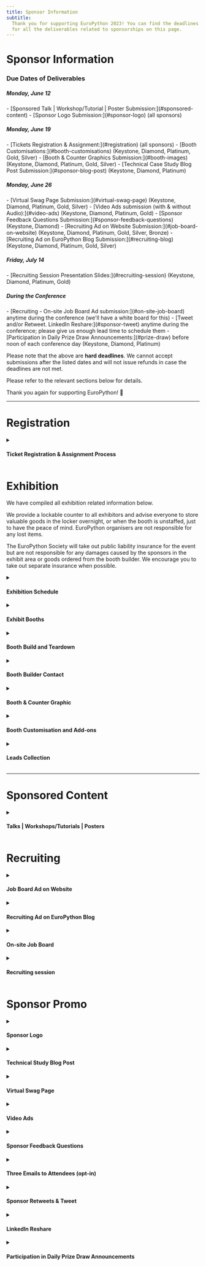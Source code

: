 ```yaml
---
title: Sponsor Information
subtitle:
  Thank you for supporting EuroPython 2023! You can find the deadlines and specs
  for all the deliverables related to sponsorships on this page.
---
```


<!-- # Deadlines -->
# Sponsor Information


### Due Dates of Deliverables
<h5> Monday, June 12</h5>
- [Sponsored Talk | Workshop/Tutorial | Poster Submission:](#sponsored-content)
- [Sponsor Logo Submission:](#sponsor-logo) (all sponsors)

<h5> Monday, June 19</h5>
- [Tickets Registration & Assignment:](#registration) (all sponsors)
- [Booth Customisations:](#booth-customisations) (Keystone, Diamond, Platinum, Gold, Silver)
- [Booth & Counter Graphics Submission:](#booth-images) (Keystone, Diamond, Platinum, Gold, Silver)
- [Technical Case Study Blog Post Submission:](#sponsor-blog-post) (Keystone, Diamond, Platinum)

<h5> Monday, June 26</h5>
- [Virtual Swag Page Submission:](#virtual-swag-page)  (Keystone, Diamond, Platinum, Gold, Silver)
- [Video Ads submission (with & without Audio):](#video-ads) (Keystone, Diamond, Platinum, Gold)
- [Sponsor Feedback Questions Submission:](#sponsor-feedback-questions) (Keystone, Diamond)
- [Recruiting Ad on Website Submission:](#job-board-on-website) (Keystone, Diamond, Platinum, Gold, Silver, Bronze)
- [Recruiting Ad on EuroPython Blog Submission:](#recruiting-blog) (Keystone, Diamond, Platinum, Gold, Silver)
<!-- - [Parcel Services](#parcel) Deadline for ordering: TBD; Deadline for
  receiving parcel to the warehouse: TBD -->

<h5> Friday, July 14</h5>
- [Recruiting Session Presentation Slides:](#recruiting-session) (Keystone, Diamond, Platinum, Gold)

<h5> During the Conference</h5>
- [Recruiting - On-site Job Board Ad submission:](#on-site-job-board) anytime
  during the conference (we'll have a white board for this)
- [Tweet and/or Retweet. LinkedIn Reshare:](#sponsor-tweet) anytime during the conference; please give us enough lead time to schedule them
- [Participation in Daily Prize Draw Announcements:](#prize-draw) before noon of
  each conference day (Keystone, Diamond, Platinum)

Please note that the above are **hard deadlines**. We cannot accept submissions
after the listed dates and will not issue refunds in case the deadlines are not
met.

Please refer to the relevant sections below for details.

Thank you again for supporting EuroPython! 🐍

---

# Registration

<details>
  <summary><h4>Ticket Registration & Assignment Process</h4></summary>

- **Purchase all the complimentary / discounted tickets in bulk** by using the
  voucher links sent to you. They will be sent out to the sponsor
  representative. Please follow the direct email instructions and purchase all
  of the tickets you are entitled to.

- **Assign the tickets** to every team member that you have chosen to attend the
  conference. You can assign them by changing your order details after you make
  the order. Click the order URL in your order confirmation email from
  [support@pretix.eu](mailto:support@pretix.eu) with the Subject: **Your
  order**: **_XXXX_** and amend accordingly.

**Deadline** for registering and assigning the tickets: **19 June, 2023**

</details>


# Exhibition
We have compiled all exhibition related information below.

We provide a lockable counter to all exhibitors and advise everyone to store valuable goods in the locker overnight, or when the booth is unstaffed, just to have the peace of mind. EuroPython organisers are not responsible for any lost items.

The EuroPython Society will take out public liability insurance for the event but are not responsible for any damages caused by the sponsors in the exhibit area or goods ordered from the booth builder. We encourage you to take out separate insurance when possible.

<details>
  <summary><h4>Exhibition Schedule</h4></summary>

**Exhibit Days**: during the three main conference days: **Wednesday to Friday,
19-21 July, 2023**

**Exhibit Hours**:
- Wednesday & Thursday (19-20 July): 9:00-17:00
- Friday (21 July): 09:00 - 16:00

All booths should be staffed at least during the official breaks. It is highly
recommended that they will be staffed throughout the opening hours, especially
the more prominent ones, such as Keystone, Diamond and Platinum.
</details>

<details>
  <summary><h4>Exhibit Booths</h4></summary>

  Sponsors of Silver and above will all be assigned a booth, ranging from 6-56 sqm depending on the package.

**Please refer to the
[EuroPython 2023 - Exhibit Booths](https://drive.google.com/file/d/17A45zHpjwrvZxKkf8-e9yUsHSqV1p74E/view?usp=sharing)
for mockups and what is included in your booth, as part of your sponsorship
package.**
</details>

<details>
  <summary><h4>Booth Build and Teardown</h4></summary>

- Build Time: Tuesday 18 July. We hope to allow entrance after build on Tuesday. But if the build is delayed, sponsors are welcome to come in on Wednesday at 08:00.
- Teardown Time: Friday 16:00; nobody allowed after the teardown starts.

</details>

<details>
  <summary><h4>Booth Builder Contact</h4></summary>

  We have contracted [Exposale](https://www.exposale.eu/) to set up and manage the booths. You can reach out to [Linda Škarková](mailto:linda.skarkova@exposale.cz) with your booth related questions

</details>

<details>
  <summary><h4 id="booth-images">Booth & Counter Graphic</h4></summary>

**Booth back wall graphic**: All booths include a wall graphic that covers the
entire back wall of your booth. **It is highly recommended that you submit a
company specific custom graphic for your booth. The pricing is already included
in your package.**

_Note: these wall banners with your graphic can be taken down afterwards for
future reuse._

**Counter graphic**: All booths include one counter of size 1000 mm l. x 500mm w.  1000mm h. **It is highly recommended that you
submit a company specific custom graphic for the counter.**

Should you choose not to submit your own graphic, a default EuroPython Society
one will be provided.

<h5>Graphic Submission Guide</h5>

Graphics should be submitted directly to Exposale, as specified below.

<h6>Booth Graphic Sizes:</h6>

- **Gold & Silver Booth Graphics**: 3000 mm w. x 2500 mm h. + 10 mm bleeds

- **Platinum Booth Graphics**: 4000 mm w. x 2500 mm h. + 10 mm bleeds

- **Diamond Booth Graphics**: 6000 mm w. x 2500 mm h. + 10 mm bleeds

- **Keystone Booth Graphics**: please ask

<h6>Info Counter Graphic Size:</h6>
- 950 mm w. x 960 mm h. + 10 mm bleeds

<h6>Graphics Specifications:</h6>

- **Accepted file type**: standard print PDF; vector images are strongly preferred.

- **Size**: all print files ideally 1:1.  If possible, please keep the individual file size smaller than 100MB.

- **File name**: name the print files to be well identifiable.

- **Fonts**: all fonts need to be converted into curves.

- **Resolution**: if sending bitmap images (though vector are strongly preferred), ideal bitmap resolution is 100-150 DPI in final size.

- **Bleeds**: bleeds are always useful, especially with correct cropmarks.

- **Colour Space**: use/send CMYK colour space only.

<h6>Graphics Submission</h6>

**Deadline** for submitting Booth & Counter Graphics: **19 June, 2023**

**Submission Channel**: Please upload the files to [WeTransfer](https://wetransfer.com/) and share it with Linda Škarková from Exposale: linda.skarkova@exposale.cz


</details>

<details>
  <summary><h4 id="booth-customisations">Booth Customisation and Add-ons</h4></summary>

On top of [what is already included](https://drive.google.com/file/d/17A45zHpjwrvZxKkf8-e9yUsHSqV1p74E/view?usp=sharing) in your booth as part of the package, you can order add-ons, such as TV sets and furniture for your booth.

**Deadline** for ordering booth customisation and add-ons: **19 June, 2023. A 25%
surcharge will apply afterwards.**

**Submission Channel**: For all add-on orders, please fill in the
[EuroPython 2023- Booth Order Forms](https://drive.google.com/file/d/1aBhs579EhtqFsP8GVwDu5cgFL5NqXKSJ/view?usp=sharing) and send it directly to Linda Škarková at Exposale: linda.skarkova@exposale.cz

</details>

<!-- <details>
<summary><h4 id="parcel">Parcel Delivery & Gifts</h4></summary>

We aim to actively reduce the carbon footprint of the EuroPython conference
series. Throughout the planning of the much anticipated EuroPython Dublin, we
are mindful of sustainability. We made the distribution of physical gifts
optional. Instead of staffing bags with your gifts, we give you the freedom to
distribute them at your booth. We strongly encourage you to distribute gifts
made of environmentally friendly materials, to focus on quality rather than
quantity to reduce waste.

Shipping and customs for your goods are handled by
[DB Schenker](https://www.dbschenker.com/cz-en).

**Contacts**:


- Martin ULIČNÝ - martin.+420 242 405 160, +TBD (mobile)

Here are shipping information provided by DB Schenker:

- [Shipping Guidelines](TBD).
  **Important: Please provide DB Schenker your Company name, point of contact name
  and email.** Contact DB Schenker for Details.

- [Freight Order link](TBD).
- [Delivery address and Shipping Label](TBD).

**Deadlines:**

- Deadline for orders: 2023-TBD
- Deadline for receiving to the warehouse: 2023-TBD

If you have any last-minute orders, please contact DB Schenker and keep them in
the loop.

</details> -->

<details>
  <summary><h4>Leads Collection</h4></summary>

We don't offer any specific feature for lead collection. You are welcome to talk
to attendees and ask for their information and consent to be contacted. You can
ask for our attendees’ permission to have the QR code of their badge scanned.
These QR codes contain vCard 3.0 records with their name, affiliation and email
addresses. QR code scanners will not be provided but you are free to bring your
own or use any app of your choice to save these contact records. You can also
use the leads for prize draws, games, party invites or other attendee
interaction ideas.

Friendly reminder: the data collection process is subject to
[GDPR](https://gdpr.eu/what-is-gdpr/). And our
[Code of Conduct](https://www.europython-society.org/coc/) should be adhered to
at all times.

</details>

---

# Sponsored Content

<details>
  <summary><h4>Talks | Workshops/Tutorials | Posters</h4></summary>

As part of your sponsorship package, it might include a sponsored talk,
workshop/tutorial or poster session. You can find the details for each:

- <b>Sponsored Talk</b>: a 30 min slot as part of the official conference
  schedule during the Conference Days (19-21 July, 2023)
- <b>Sponsored Workshop/Tutorial</b>: a 180 min slot as part of the official
  conference schedule during the Workshop/Tutorial Days (17-18 July, 2023)
- <b>Sponsored Poster</b>: the poster will be displayed on the poster wall
  during the Conference Days (19-21 July, 2023). A dedicated presentation slot will be allocated to
  the presenter for targeted interactions.

You can check out previous years’ lineup for inspiration:
[2022 Programme](https://ep2022.europython.eu/schedule/),
[2021 Programme](https://ep2021.europython.eu/schedule/),


**Deadline** for informing us of the presenter, presentation title & abstract or
poster PDF: **19 June, 2023**

**Submission Channel**: [sponsoring@europython.eu](sponsoring@europython.eu)

</details>

# Recruiting

<details>
  <summary><h4 id="job-board-on-website">Job Board Ad on Website</h4></summary>

All sponsors with sponsorship levels Bronze and above are eligible for posting a
job ad on our [Jobs board page](/jobs-board/) . If you
are interested in submitting an ad, please send the job ad to
[EuroPython 2023 Sponsor Assets Submission Form](https://forms.gle/9DPV2oyE5VY2hY3u6).
We will then place it on the website after review.

We will post a maximum of **three** job ads per sponsor. Please include a short
company introduction, the job title, a short job description and a contact
address. For an example of how this looks like, please check out the
[2022 Job Board](https://ep2022.europython.eu/jobs-board).

**Deadline** for sending in the text for Job Board Ad on Website:
**26 June, 2023**.

**Submission Channel**: [EuroPython 2023 Sponsor Assets Submission Form](https://forms.gle/9DPV2oyE5VY2hY3u6)

</details>

<details>
  <summary><h4 id="recruiting-blog">Recruiting Ad on EuroPython Blog</h4></summary>

For all sponsors with sponsorship levels silver and above, you are given the opportunity to hightlight one of your job ads on our EuroPython blog. You can choose the one you have submitted for the job board on the website or submit a separate one.

**Deadline** for or sending in the text for the Recruiting Ad on EuroPython Blog:
**26 June, 2023**

**Submission Channel**:
[EuroPython 2023 Sponsor Assets Submission Form](https://forms.gle/9DPV2oyE5VY2hY3u6)

</details>

<details>
<summary><h4 id="on-site-job-board">On-site Job Board</h4></summary>

For your recruiting ad on the job-board in the venue, you can bring along a printed
ad and pin it on the whiteboard yourself.

</details>

<details>
  <summary><h4 id="recruiting-session">Recruiting session</h4></summary>

The 45 min recruiting session will take place during one of the Conference Days
(17-19 July). The exact details will be confirmed at a later date along with the
conference schedule.

The recruiting session will give each sponsor a chance to give a 3 minute pitch,
presenting their company and their job offers. Attendees can then go to your
booth to have direct follow-up chats with you. Please remember to specify the
location of your booth so that attendees can find and talk to you.

Please register your interest by sending an email with the subject "**EuroPython
2023 Sponsor Recruiting session**: **_your company name_**" to
[sponsoring@europython.eu](sponsoring@europython.eu), before the deadline with
the following information:

- Name of your company
- Name and email of the person giving the pitch for your company
- Will you be using slides?
- If you are using slides, please send the file to us as backup in the same
  email, within the same deadline.

You can also check out the
[2022 Recruiting Session](https://www.youtube.com/watch?v=Xebwkv3hHEE) to get an idea how it
looked like in our last in-person conference.

**Deadline** for submitting Recruiting Session Presentation: **14 July, 2023**.

**Submission Channel**: [sponsoring@europython.eu](sponsoring@europython.eu)

</details>

# Sponsor Promo

<details>
  <summary><h4 id="sponsor-logo">Sponsor Logo</h4></summary>

Your company's logo will be put together in various promotional materials, both
in digital and print media. You should have already been asked to submit your
logo both in PNG and a vector format (.SVG, .PDF, .AI, etc), when you sign up as a
sponsor.

If you fail to submit your logo at the time of signup or before the specified deadline, your
logo might not be included in some printing materials.

**Deadline** for submitting sponsor logo: **12 June, 2023**

**Submission Channel**: when you sign up as a sponsor or email
[sponsoring@europython.eu](sponsoring@europython.eu) later.

</details>
<details>
  <summary><h4 id="sponsor-blog-post">Technical Study Blog Post</h4></summary>

For Platinum, Diamond and Keystone Level sponsors, we will run blog posts
highlighting the sponsor. The Communications team can help you craft a technical
case study blog post. They will be posted on EuroPython's
[dev.to](https://dev.to/t/europython).

Separately, Diamond and Keystone sponsors get to write one extra technical case
study blog post to be published on our regular
[EuroPython Blog](https://blog.europython.eu/), which also gets tweeted. You may also opt to cross post the same blog across
dev.to and the EuropPython blog.

For each blog post, we will require **at least 3 paragraphs** of text and
ideally a picture we can use (if you don't have a picture, we can use your logo
as well).

The text should be written to highlight technical case study related to Python,
e.g. how you solved a problem or improved performance with Python. It should
address a technically oriented audience.

You can check out the
[2020 Keystone Sponsor blog post](https://blog.europython.eu/europython-2020-introducing-our-keystone-sponsor/)
to get an idea.

Some good technical case Study examples:

- [A closer look at the research to help AI see more skin tones](https://blog.google/technology/research/ai-monk-scale-skin-tone-story/)
- [Bloomberg publishes Memray](https://www.bloomberg.com/company/stories/bloomberg-memray-open-source-profiler-python-code/)
- [Accelerated Inference with Optimum and Transformers Pipelines](https://huggingface.co/blog/optimum-inference)

Feel free to tie in any talk/special event you are organising at our conference
at the end. After you've sent in the draft, we will forward it to our
Communications Team for editing.

**Deadline** for sending the Blog Post text and picture: **19 June, 2023**

**Submission Channel**:
[sponsoring@europython.eu](sponsoring@europython.eu)

</details>

<details>
  <summary><h4 id="virtual-swag-page">Virtual Swag Page</h4></summary>

Sponsors of Silver and above can be featured on our Virtual Swag Page of the
website. We will list the page on our website as a swag page. If you have
prepared any coupon codes, digital gifts, we can distribute them for you via the
page. What you are eligible to submit depends on your sponsorship level:

- **Silver & Gold**: Submit a PDF brochure featuring your company or any
  promotions/gifts + a URL that features your promotional campaign. Link is clickable from your company logo. If you do not have a URL campaign, we will link your company URL.
- **Keystone & Diamond & Platinum**: Submit a sponsor blurb (up to 100 words) + everything
  included in the Silver & Gold level.

**Note**: In order to avoid any file uploading issue, please upload the PDF
brochure to your preferred file hosting service (Dropbox, Google Drive,
OneDrive, WeTransfer, etc) and only submit the link to the above form.

**Deadline** for sending in all the materials featured in the Virtual Swag Page:
**26 June, 2023**

**Submission Channel**:
[EuroPython 2023 Sponsor Assets Submission Form](https://forms.gle/9DPV2oyE5VY2hY3u6)

</details>

<details>
  <summary><h4 id="video-ads">Video Ads</h4></summary>

These are the two type of video ads we request from you:

- **Video ads on digital signage**: no audio, up to 30 seconds each - these will
  be cut into one big video to be played in various locations at the venue.

- **Video ads on streaming channels**: with audio, up to 30 seconds each - these
  will be played during breaks for the audience joining remotely.

**File specification**: in MP4 format of 720p or 1080p resolution.

**Copyright Note**: should you choose to use any music for your videos, please ensure legal rights. We recommend using music with creative commons licence to avoid any copyright disputes or causing copyright strikes for our YouTube channel.

You can submit different ads files to be played in these slots. Or
alternatively, the same file will be played multiple times.

How many video ads you wish to submit is entirely up to you. We recommend
between 2 to 10 video ad files. The higher the sponsorship level, the more ad
share you will get. Please note, in order not to run into any attachment max
size issue, please upload everything you need to send us to a file hosting
service (e.g. Dropbox, Google Drive, WeTransfer, OneDrive, etc) and only send us
the download link.

**Deadline** for sending in the links to all the Video Ads: **26 June, 2023**

**Submission Channel**:
[EuroPython 2023 Sponsor Assets Submission Form](https://forms.gle/9DPV2oyE5VY2hY3u6)

</details>

<details>
  <summary><h4 id="sponsor-feedback-questions">Sponsor Feedback Questions</h4></summary>

Keystone and Diamond level sponsors may request adding up to 3 questions to our
feedback form which we will send to attendees near the end of the conference.

This is a great way to get an idea of how well the sponsorship worked out.

Please submit 1-3 questions, which could be multiple choice, free text or rating
questions (1 to 5). The form will be left open for around 1-2 months after the
conference. We will send them to you afterwards.

**Deadline** for submitting the Sponsor Feedback Questions: **26 June, 2023**

**Submission Channel**:
[EuroPython 2023 Sponsor Assets Submission Form](https://forms.gle/9DPV2oyE5VY2hY3u6)

</details>

<details>
  <summary><h4>Three Emails to Attendees (opt-in)</h4></summary>

Keystone sponsor is eligible to draft three emails of your choice and have the
organisers send them on your behalf to attendees who have opted to receive
sponsor emails. You can take the opportunity to tie in with the blog post and
recruiting emails/posts, introduce a particular activity or highlight of your
company, or point attendees to something really technical and geeky about your
company. It is entirely up to you how many emails, if any, you wish us to send
and which angle you wish to take in each.

**Deadline** for submitting the draft of the three emails: Any time before or
during the conference days.

**Submission Channel**:
[sponsoring@europython.eu](sponsoring@europython.eu)

</details>

<details>
  <summary><h4 id="sponsor-tweet">Sponsor Retweets & Tweet</h4></summary>

All sponsors of Bronze and above can get a single retweet of one of your tweets
to the followers of our
[@europython](https://twitter.com/europython) Twitter
account. Please note that we normally do not retweet from companies, so signing
up as a EuroPython sponsor is a good way to get a retweet.

Sponsor of Keystone, Diamond, Platinum additionally get to suggest a single
tweet, which we'll send to the followers of our
[@europython](https://twitter.com/europython) Twitter
account.

- **For the retweet**, please email
  [sponsoring@europython.eu](sponsoring@europython.eu) with the
  subject "**EuroPython 2023 Retweet**: **_your company name_**"during or before
  the conference mentioning the URL of the tweet. We will then schedule it for a
  retweet.
- **For the tweet**, please email
  [sponsoring@europython.eu](sponsoring@europython.eu) with the
  subject "**EuroPython 2023 Tweet**: **_your company name_**" during or before
  the conference mentioning the tweet text. We will then review it and schedule
  it after approval.

**Deadline** for submitting retweet URL and the tweet text: Any time before or
during the conference days.

**Submission Channel**:
[sponsoring@europython.eu](sponsoring@europython.eu)

</details>

<details>
  <summary><h4>LinkedIn Reshare</h4></summary>

Sponsor of Keystone, Diamond and Platinum get a single reshare of one of your
posts to the subscriber of EuroPython’s LinkedIn group. We normally do not
reshare from companies, so signing up as a EuroPython sponsor is a good way to
get the exposure.

In order to get the reshare scheduled, please email
[sponsoring@europython.eu](sponsoring@europython.eu) with the subject
"**EuroPython 2023 LinkedIn Reshare**: **_your company name_**" during or before
the conference mentioning the URL of the reshare. We will then schedule it for a
retweet.

**Deadline** for submitting Linkedin Reshare URL: Any time before or during the
conference days.

**Submission Channel**:
[sponsoring@europython.eu](sponsoring@europython.eu)

</details>

<details>
  <summary><h4 id="prize-draw">Participation in Daily Prize Draw Announcements</h4></summary>

For Platinum, Diamond and Keystone Level sponsors, you are eligible to
participate in daily prize draw. Simply email the details before noon of the day
of the prize draw so an organiser can announce it at the end of the day.

**Deadline** for submitting daily prize draw details: **before noon of the prize
draw day**

**Submission Channel**: email
[sponsoring@europython.eu](sponsoring@europython.eu).

</details>
